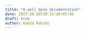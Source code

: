 ```yaml
---
title: "A well done documentation"
date: 2017-10-28T20:12:20+02:00
draft: true
author: Hamid Rahimi
---
```


